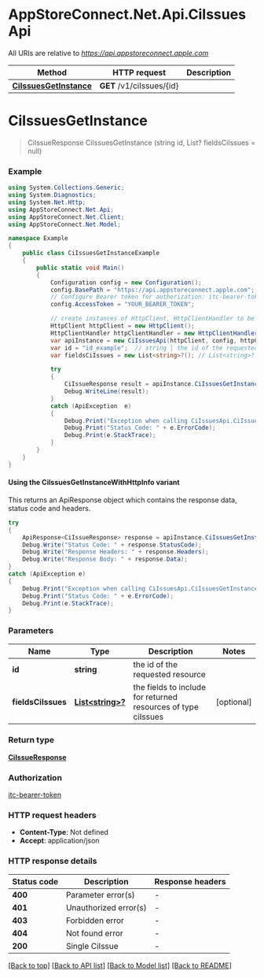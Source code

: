 # AppStoreConnect.Net.Api.CiIssuesApi

All URIs are relative to *https://api.appstoreconnect.apple.com*

| Method | HTTP request | Description |
|--------|--------------|-------------|
| [**CiIssuesGetInstance**](CiIssuesApi.md#ciissuesgetinstance) | **GET** /v1/ciIssues/{id} |  |

<a id="ciissuesgetinstance"></a>
# **CiIssuesGetInstance**
> CiIssueResponse CiIssuesGetInstance (string id, List<string>? fieldsCiIssues = null)



### Example
```csharp
using System.Collections.Generic;
using System.Diagnostics;
using System.Net.Http;
using AppStoreConnect.Net.Api;
using AppStoreConnect.Net.Client;
using AppStoreConnect.Net.Model;

namespace Example
{
    public class CiIssuesGetInstanceExample
    {
        public static void Main()
        {
            Configuration config = new Configuration();
            config.BasePath = "https://api.appstoreconnect.apple.com";
            // Configure Bearer token for authorization: itc-bearer-token
            config.AccessToken = "YOUR_BEARER_TOKEN";

            // create instances of HttpClient, HttpClientHandler to be reused later with different Api classes
            HttpClient httpClient = new HttpClient();
            HttpClientHandler httpClientHandler = new HttpClientHandler();
            var apiInstance = new CiIssuesApi(httpClient, config, httpClientHandler);
            var id = "id_example";  // string | the id of the requested resource
            var fieldsCiIssues = new List<string>?(); // List<string>? | the fields to include for returned resources of type ciIssues (optional) 

            try
            {
                CiIssueResponse result = apiInstance.CiIssuesGetInstance(id, fieldsCiIssues);
                Debug.WriteLine(result);
            }
            catch (ApiException  e)
            {
                Debug.Print("Exception when calling CiIssuesApi.CiIssuesGetInstance: " + e.Message);
                Debug.Print("Status Code: " + e.ErrorCode);
                Debug.Print(e.StackTrace);
            }
        }
    }
}
```

#### Using the CiIssuesGetInstanceWithHttpInfo variant
This returns an ApiResponse object which contains the response data, status code and headers.

```csharp
try
{
    ApiResponse<CiIssueResponse> response = apiInstance.CiIssuesGetInstanceWithHttpInfo(id, fieldsCiIssues);
    Debug.Write("Status Code: " + response.StatusCode);
    Debug.Write("Response Headers: " + response.Headers);
    Debug.Write("Response Body: " + response.Data);
}
catch (ApiException e)
{
    Debug.Print("Exception when calling CiIssuesApi.CiIssuesGetInstanceWithHttpInfo: " + e.Message);
    Debug.Print("Status Code: " + e.ErrorCode);
    Debug.Print(e.StackTrace);
}
```

### Parameters

| Name | Type | Description | Notes |
|------|------|-------------|-------|
| **id** | **string** | the id of the requested resource |  |
| **fieldsCiIssues** | [**List&lt;string&gt;?**](string.md) | the fields to include for returned resources of type ciIssues | [optional]  |

### Return type

[**CiIssueResponse**](CiIssueResponse.md)

### Authorization

[itc-bearer-token](../README.md#itc-bearer-token)

### HTTP request headers

 - **Content-Type**: Not defined
 - **Accept**: application/json


### HTTP response details
| Status code | Description | Response headers |
|-------------|-------------|------------------|
| **400** | Parameter error(s) |  -  |
| **401** | Unauthorized error(s) |  -  |
| **403** | Forbidden error |  -  |
| **404** | Not found error |  -  |
| **200** | Single CiIssue |  -  |

[[Back to top]](#) [[Back to API list]](../README.md#documentation-for-api-endpoints) [[Back to Model list]](../README.md#documentation-for-models) [[Back to README]](../README.md)

